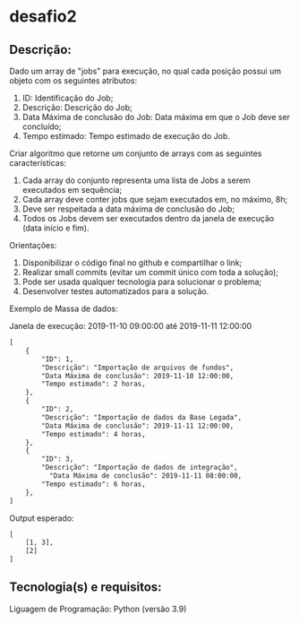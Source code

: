 # desafio2

## Descrição:
Dado um array de "jobs" para execução, no qual cada posição possui um objeto com os seguintes atributos:

1) ID: Identificação do Job;
2) Descrição: Descrição do Job;
3) Data Máxima de conclusão do Job: Data máxima em que o Job deve ser concluído;
4) Tempo estimado: Tempo estimado de execução do Job.

Criar algoritmo que retorne um conjunto de arrays com as seguintes características:

1) Cada array do conjunto representa uma lista de Jobs a serem executados em sequência;
2) Cada array deve conter jobs que sejam executados em, no máximo, 8h;
3) Deve ser respeitada a data máxima de conclusão do Job;
4) Todos os Jobs devem ser executados dentro da janela de execução (data início e fim).

Orientações:

1) Disponibilizar o código final no github e compartilhar o link;
2) Realizar small commits (evitar um commit único com toda a solução);
3) Pode ser usada qualquer tecnologia para solucionar o problema;
4) Desenvolver testes automatizados para a solução.

Exemplo de Massa de dados:

Janela de execução: 2019-11-10 09:00:00 até 2019-11-11 12:00:00

```txt
[
    {
        "ID": 1,
        "Descrição": "Importação de arquivos de fundos",
        "Data Máxima de conclusão": 2019-11-10 12:00:00,
        "Tempo estimado": 2 horas,
    },
    {
        "ID": 2,
        "Descrição": "Importação de dados da Base Legada",
        "Data Máxima de conclusão": 2019-11-11 12:00:00,
        "Tempo estimado": 4 horas,
    },
    {
        "ID": 3,
        "Descrição": "Importação de dados de integração",
          "Data Máxima de conclusão": 2019-11-11 08:00:00,
        "Tempo estimado": 6 horas,
    },
]
```
Output esperado:
```txt
[
    [1, 3],
    [2]
]
```

## Tecnologia(s) e requisitos:

Liguagem de Programação: Python (versão 3.9)
